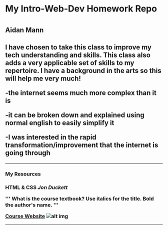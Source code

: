 <h1>My Intro-Web-Dev Homework Repo<h1/>
<h2> Aidan Mann<h2/>

<p>I have chosen to take this class to improve my tech understanding and skills.
   This class also adds a very applicable set of skills to my repertoire. I have
   a background in the arts so this will help me very much!
<p>-the internet seems much more complex than it is<p/>
<p>-it can be broken down and explained using normal english to easily simplify
  it<p/>
<p>-I was interested in the rapid transformation/improvement that the internet
  is going through</p>

<hr />

<h3>My Resources<h3/>

<b>HTML & CSS</b>
<i>Jon Duckett</i>

'''
What is the course textbook? Use italics for the title. Bold the author's name.
'''

[Course Website](https://media-ed-online.github.io/intro-web-dev/)
![alt img](http://bit.ly/2DIVG46)

<hr />
